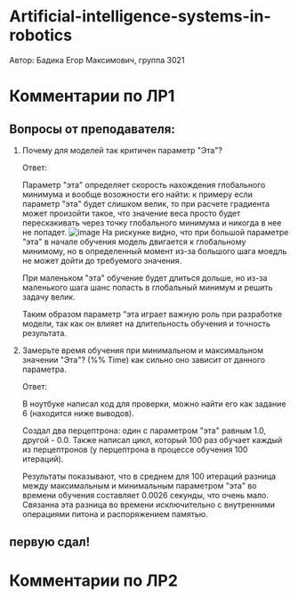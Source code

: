 # Artificial-intelligence-systems-in-robotics
Автор: Бадика Егор Максимович, группа 3021

# Комментарии по ЛР1

## Вопросы от преподавателя:
1) Почему для моделей так критичен параметр "Эта"?

   Ответ:

   Параметр "эта" определяет скорость нахождения глобального минимума и вообще возожности его найти:
   к примеру если параметр "эта" будет слишком велик, то при расчете градиента может произойти такое, что значение веса просто будет перескакивать через точку глобального минимума и никогда в нее не попадет.
   ![image](https://github.com/Embadika/Artificial-intelligence-systems-in-robotics/assets/126278168/48820cfd-c7aa-4035-89b4-7a38fd97c03d)
   На рискунке видно, что при большой параметре "эта" в начале обучения модель двигается к глобальному минимому, но в определенный момент из-за большого шага моедль не может дойти до требуемого значения.

   При маленьком "эта" обучение будет длиться дольше, но из-за маленького шага шанс попасть в глобальный минимум и решить задачу велик.

   Таким образом параметр "эта играет важную роль при разработке модели, так как он влияет на длительность обучения и точность результата.
   
3) Замерьте время обучения при минимальном и максимальном значении "Эта"? (%% Time) как сильно оно зависит от данного параметра. 

   Ответ:

   В ноутбуке написал код для проверки, можно найти его как задание 6 (находится ниже выводов).

   Создал два перцептрона: один с параметром "эта" равным 1.0, другой - 0.0. Также написал цикл, который 100 раз обучает каждый из перцептронов (у перцептрона в процессе обучения 100 итераций).

   Результаты показывают, что в среднем для 100 итераций разница между максимальным и минимальным параметром "эта" во времени обучения составляет 0.0026 секунды, что очень мало. Связанна эта разница во времени исключительно с внутренними операциями питона и распоряжением памятью.

## первую сдал!
   
# Комментарии по ЛР2
